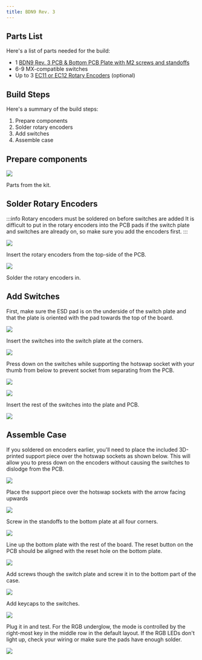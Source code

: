 ```yaml
---
title: BDN9 Rev. 3
---
```


## Parts List

Here's a list of parts needed for the build:

* 1 [BDN9 Rev. 3 PCB & Bottom PCB Plate with M2 screws and standoffs](https://keeb.io/products/bdn9-rev-3-pcb-3x3-9-key-macropad-rotary-encoder-and-rgb)
* 6-9 MX-compatible switches
* Up to 3 [EC11 or EC12 Rotary Encoders](https://keeb.io/products/rotary-encoder-ec11) \(optional)

## Build Steps

Here's a summary of the build steps:

1. Prepare components
2. Solder rotary encoders
3. Add switches
4. Assemble case

## Prepare components

![](./assets/images/bdn9-rev3/IMG_6174.jpeg)

Parts from the kit.

## Solder Rotary Encoders

:::info Rotary encoders must be soldered on before switches are added
It is difficult to put in the rotary encoders into the PCB pads if the switch plate and switches are already on, so make sure you add the encoders first.
:::

![](./assets/images/bdn9-rev3/IMG_6175.jpeg)

Insert the rotary encoders from the top-side of the PCB.

![](./assets/images/bdn9-rev3/IMG_6176.jpeg)

Solder the rotary encoders in.

## Add Switches

First, make sure the ESD pad is on the underside of the switch plate and that the plate is oriented with the pad towards the top of the board.

![](./assets/images/bdn9-rev3/IMG_6177.jpeg)

Insert the switches into the switch plate at the corners.

![](./assets/images/bdn9-rev3/IMG_6178.jpeg)

Press down on the switches while supporting the hotswap socket with your thumb from below to prevent socket from separating from the PCB.

![](./assets/images/bdn9-rev3/IMG_6179.jpeg)

![](./assets/images/bdn9-rev3/IMG_6180.jpeg)

Insert the rest of the switches into the plate and PCB.

![](./assets/images/bdn9-rev3/IMG_6182.jpeg)

## Assemble Case

If you soldered on encoders earlier, you'll need to place the included 3D-printed support piece over the hotswap sockets as shown below. This will allow you to press down on the encoders without causing the switches to dislodge from the PCB.

![](./assets/images/bdn9-rev3/IMG_6184.jpeg)

Place the support piece over the hotswap sockets with the arrow facing upwards

![](./assets/images/bdn9-rev3/IMG_6183.jpeg)

Screw in the standoffs to the bottom plate at all four corners.

![](./assets/images/bdn9-rev3/IMG_6185.jpeg)

Line up the bottom plate with the rest of the board. The reset button on the PCB should be aligned with the reset hole on the bottom plate.

![](./assets/images/bdn9-rev3/IMG_6186.jpeg)

Add screws though the switch plate and screw it in to the bottom part of the case.

![](./assets/images/bdn9-rev3/IMG_6187.jpeg)

Add keycaps to the switches.

![](./assets/images/bdn9-rev3/IMG_6189.jpeg)

Plug it in and test. For the RGB underglow, the mode is controlled by the right-most key in the middle row in the default layout. If the RGB LEDs don't light up, check your wiring or make sure the pads have enough solder.

![](./assets/images/bdn9-rev3/IMG_6193.jpeg)
